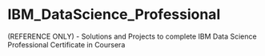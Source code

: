 # IBM_DataScience_Professional
(REFERENCE ONLY) - Solutions and Projects to complete IBM Data Science Professional Certificate in Coursera
